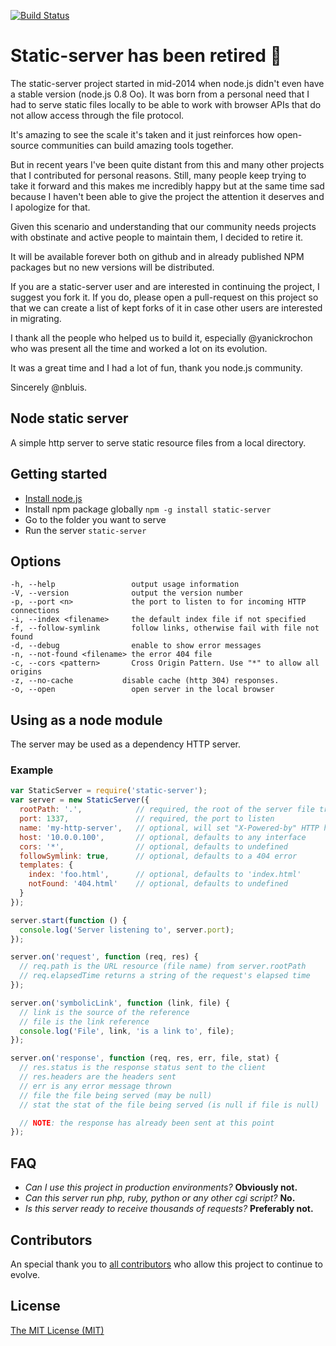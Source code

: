 [![Build Status](https://secure.travis-ci.org/nbluis/static-server.svg?branch=master)](http://travis-ci.org/nbluis/static-server)

# Static-server has been retired 🌅

The static-server project started in mid-2014 when node.js didn't even have a stable version (node.js 0.8 Oo). It was born from a personal need that I had to serve static files locally to be able to work with browser APIs that do not allow access through the file protocol.

It's amazing to see the scale it's taken and it just reinforces how open-source communities can build amazing tools together.

But in recent years I've been quite distant from this and many other projects that I contributed for personal reasons. Still, many people keep trying to take it forward and this makes me incredibly happy but at the same time sad because I haven't been able to give the project the attention it deserves and I apologize for that.

Given this scenario and understanding that our community needs projects with obstinate and active people to maintain them, I decided to retire it.

It will be available forever both on github and in already published NPM packages but no new versions will be distributed.

If you are a static-server user and are interested in continuing the project, I suggest you fork it. If you do, please open a pull-request on this project so that we can create a list of kept forks of it in case other users are interested in migrating.

I thank all the people who helped us to build it, especially @yanickrochon who was present all the time and worked a lot on its evolution.

It was a great time and I had a lot of fun, thank you node.js community.

Sincerely @nbluis.

## Node static server
A simple http server to serve static resource files from a local directory.

## Getting started
* [Install node.js](http://nodejs.org/download/)
* Install npm package globally `npm -g install static-server`
* Go to the folder you want to serve
* Run the server `static-server`

## Options

    -h, --help                 output usage information
    -V, --version              output the version number
    -p, --port <n>             the port to listen to for incoming HTTP connections
    -i, --index <filename>     the default index file if not specified
    -f, --follow-symlink       follow links, otherwise fail with file not found
    -d, --debug                enable to show error messages
    -n, --not-found <filename> the error 404 file
    -c, --cors <pattern>       Cross Origin Pattern. Use "*" to allow all origins
    -z, --no-cache           disable cache (http 304) responses.
    -o, --open                 open server in the local browser

## Using as a node module

The server may be used as a dependency HTTP server.

### Example

```javascript
var StaticServer = require('static-server');
var server = new StaticServer({
  rootPath: '.',            // required, the root of the server file tree
  port: 1337,               // required, the port to listen
  name: 'my-http-server',   // optional, will set "X-Powered-by" HTTP header
  host: '10.0.0.100',       // optional, defaults to any interface
  cors: '*',                // optional, defaults to undefined
  followSymlink: true,      // optional, defaults to a 404 error
  templates: {
    index: 'foo.html',      // optional, defaults to 'index.html'
    notFound: '404.html'    // optional, defaults to undefined
  }
});

server.start(function () {
  console.log('Server listening to', server.port);
});

server.on('request', function (req, res) {
  // req.path is the URL resource (file name) from server.rootPath
  // req.elapsedTime returns a string of the request's elapsed time
});

server.on('symbolicLink', function (link, file) {
  // link is the source of the reference
  // file is the link reference
  console.log('File', link, 'is a link to', file);
});

server.on('response', function (req, res, err, file, stat) {
  // res.status is the response status sent to the client
  // res.headers are the headers sent
  // err is any error message thrown
  // file the file being served (may be null)
  // stat the stat of the file being served (is null if file is null)

  // NOTE: the response has already been sent at this point
});
```

## FAQ
* _Can I use this project in production environments?_ **Obviously not.**
* _Can this server run php, ruby, python or any other cgi script?_ **No.**
* _Is this server ready to receive thousands of requests?_ **Preferably not.**

## Contributors
An special thank you to [all contributors](https://github.com/nbluis/static-server/graphs/contributors) who allow this project to continue to evolve.

## License
[The MIT License (MIT)](http://creativecommons.org/licenses/MIT/)
